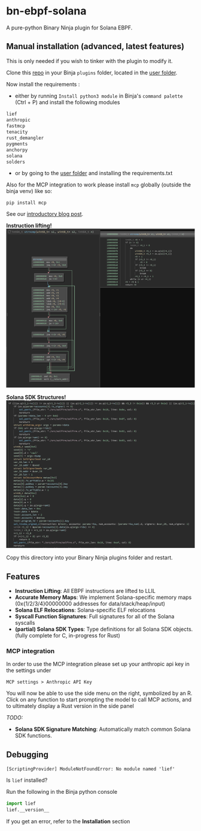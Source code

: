 # bn-ebpf-solana

A pure-python Binary Ninja plugin for Solana EBPF.

## Manual installation (advanced, latest features)

This is only needed if you wish to tinker with the plugin to modify it.

Clone this [repo](https://github.com/otter-sec/bn-ebpf-solana) in your Binja `plugins` folder, located in the [user folder](https://docs.binary.ninja/guide/index.html#user-folder).

Now install the requirements :
- either by running `Install python3 module` in Binja's `command palette` (Ctrl + P) and install the following modules

```
lief
anthropic
fastmcp
tenacity
rust_demangler  
pygments  
anchorpy  
solana  
solders
```

- or by going to the [user folder](https://docs.binary.ninja/guide/index.html#user-folder) and installing the requirements.txt

Also for the MCP integration to work please install `mcp` globally (outside the binja venv) like so:

```
pip install mcp
```


See our [introductory blog post](https://osec.io/blog/tutorials/2022-08-27-reverse-engineering-solana/).

**Instruction lifting!**
![](/assets/lift.png)

**Solana SDK Structures!**
![](/assets/struct.png)

Copy this directory into your Binary Ninja plugins folder and restart.

## Features

- **Instruction Lifting**: All EBPF instructions are lifted to LLIL
- **Accurate Memory Maps**: We implement Solana-specific memory maps (0x{1/2/3/4}00000000 addresses for data/stack/heap/input)
- **Solana ELF Relocations**: Solana-specific ELF relocations
- **Syscall Function Signatures**: Full signatures for all of the Solana syscalls
- **(partial) Solana SDK Types**: Type definitions for all Solana SDK objects. (fully complete for C, in-progress for Rust)

### MCP integration

In order to use the MCP integration please set up your anthropic api key in the settings under

```
MCP settings > Anthropic API Key
```

You will now be able to use the side menu on the right, symbolized by an R. 
Click on any function to start prompting the model to call MCP actions, and to ultimately display a Rust version in the side panel

_TODO:_

- **Solana SDK Signature Matching**: Automatically match common Solana SDK functions.

## Debugging

```
[ScriptingProvider] ModuleNotFoundError: No module named 'lief'
```

Is `lief` installed?

Run the following in the Binja python console

```python
import lief
lief.__version__
```

If you get an error, refer to the **Installation** section
